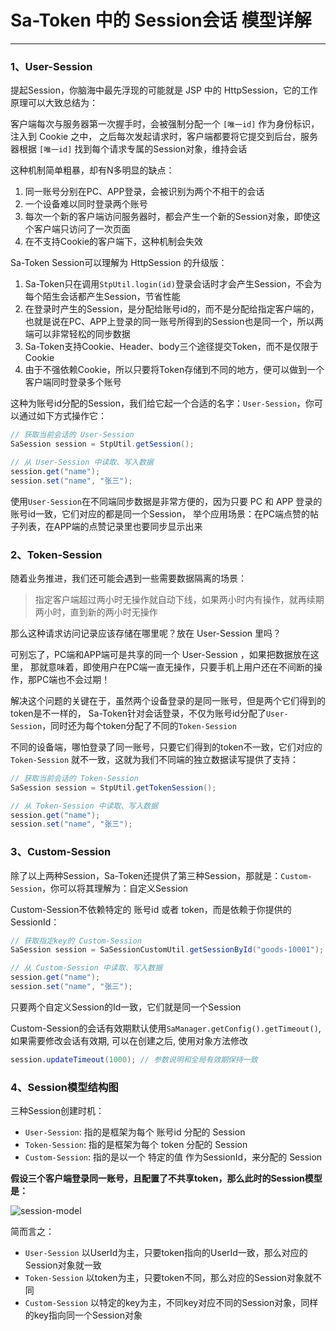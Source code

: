 # Sa-Token 中的 Session会话 模型详解

--- 

### 1、User-Session 

提起Session，你脑海中最先浮现的可能就是 JSP 中的 HttpSession，它的工作原理可以大致总结为：

客户端每次与服务器第一次握手时，会被强制分配一个 `[唯一id]` 作为身份标识，注入到 Cookie 之中，
之后每次发起请求时，客户端都要将它提交到后台，服务器根据 `[唯一id]` 找到每个请求专属的Session对象，维持会话

这种机制简单粗暴，却有N多明显的缺点：

1. 同一账号分别在PC、APP登录，会被识别为两个不相干的会话 
2. 一个设备难以同时登录两个账号
3. 每次一个新的客户端访问服务器时，都会产生一个新的Session对象，即使这个客户端只访问了一次页面 
4. 在不支持Cookie的客户端下，这种机制会失效 


Sa-Token Session可以理解为 HttpSession 的升级版：

1. Sa-Token只在调用`StpUtil.login(id)`登录会话时才会产生Session，不会为每个陌生会话都产生Session，节省性能 
2. 在登录时产生的Session，是分配给账号id的，而不是分配给指定客户端的，也就是说在PC、APP上登录的同一账号所得到的Session也是同一个，所以两端可以非常轻松的同步数据  
3. Sa-Token支持Cookie、Header、body三个途径提交Token，而不是仅限于Cookie 
4. 由于不强依赖Cookie，所以只要将Token存储到不同的地方，便可以做到一个客户端同时登录多个账号 

这种为账号id分配的Session，我们给它起一个合适的名字：`User-Session`，你可以通过如下方式操作它：
``` java
// 获取当前会话的 User-Session 
SaSession session = StpUtil.getSession();

// 从 User-Session 中读取、写入数据 
session.get("name");
session.set("name", "张三");
```

使用`User-Session`在不同端同步数据是非常方便的，因为只要 PC 和 APP 登录的账号id一致，它们对应的都是同一个Session，
举个应用场景：在PC端点赞的帖子列表，在APP端的点赞记录里也要同步显示出来


### 2、Token-Session  

随着业务推进，我们还可能会遇到一些需要数据隔离的场景：

> 指定客户端超过两小时无操作就自动下线，如果两小时内有操作，就再续期两小时，直到新的两小时无操作 

那么这种请求访问记录应该存储在哪里呢？放在 User-Session 里吗？

可别忘了，PC端和APP端可是共享的同一个 User-Session ，如果把数据放在这里，
那就意味着，即使用户在PC端一直无操作，只要手机上用户还在不间断的操作，那PC端也不会过期！

解决这个问题的关键在于，虽然两个设备登录的是同一账号，但是两个它们得到的token是不一样的，
Sa-Token针对会话登录，不仅为账号id分配了`User-Session`，同时还为每个token分配了不同的`Token-Session`

不同的设备端，哪怕登录了同一账号，只要它们得到的token不一致，它们对应的 `Token-Session` 就不一致，这就为我们不同端的独立数据读写提供了支持：

``` java
// 获取当前会话的 Token-Session 
SaSession session = StpUtil.getTokenSession();

// 从 Token-Session 中读取、写入数据 
session.get("name");
session.set("name", "张三");
```

### 3、Custom-Session

除了以上两种Session，Sa-Token还提供了第三种Session，那就是：`Custom-Session`，你可以将其理解为：自定义Session

Custom-Session不依赖特定的 账号id 或者 token，而是依赖于你提供的SessionId：

``` java
// 获取指定key的 Custom-Session 
SaSession session = SaSessionCustomUtil.getSessionById("goods-10001");

// 从 Custom-Session 中读取、写入数据 
session.get("name");
session.set("name", "张三");
```

只要两个自定义Session的Id一致，它们就是同一个Session 

Custom-Session的会话有效期默认使用`SaManager.getConfig().getTimeout()`, 如果需要修改会话有效期, 可以在创建之后, 使用对象方法修改

``` java
session.updateTimeout(1000); // 参数说明和全局有效期保持一致
```


### 4、Session模型结构图 

三种Session创建时机：

- `User-Session`: 指的是框架为每个 账号id 分配的 Session 
- `Token-Session`: 指的是框架为每个 token 分配的 Session  
- `Custom-Session`: 指的是以一个 特定的值 作为SessionId，来分配的 Session 


**假设三个客户端登录同一账号，且配置了不共享token，那么此时的Session模型是：**

![session-model](https://oss.dev33.cn/sa-token/doc/session-model3.png 's-w')

简而言之：
- `User-Session`  以UserId为主，只要token指向的UserId一致，那么对应的Session对象就一致
- `Token-Session` 以token为主，只要token不同，那么对应的Session对象就不同
- `Custom-Session` 以特定的key为主，不同key对应不同的Session对象，同样的key指向同一个Session对象 



